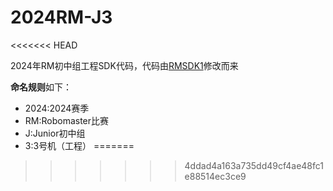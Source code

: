# 2024RM-J3
<<<<<<< HEAD

2024年RM初中组工程SDK代码，代码由[RMSDK1](https://github.com/InitRobot/RMSDK1)修改而来

**命名规则**如下：

- 2024:2024赛季
- RM:Robomaster比赛
- J:Junior初中组
- 3:3号机（工程）
=======
>>>>>>> 4ddad4a163a735dd49cf4ae48fc1e88514ec3ce9

